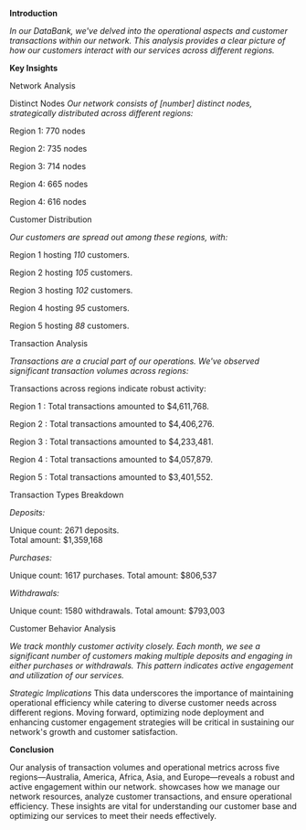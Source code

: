 **Introduction**



_In our DataBank, we've delved into the operational aspects and customer transactions within our network. This analysis provides a clear picture of how our customers interact with our services across different regions._




**Key Insights**


Network Analysis

Distinct Nodes
_Our network consists of [number] distinct nodes, strategically distributed across different regions:_

Region 1: 770 nodes

Region 2: 735 nodes

Region 3: 714 nodes

Region 4: 665 nodes

Region 4: 616 nodes


Customer Distribution

_Our customers are spread out among these regions, with:_

Region 1  hosting *110* customers.

Region 2  hosting *105* customers.

Region 3  hosting *102* customers.

Region 4  hosting *95* customers.

Region 5  hosting *88* customers.



Transaction Analysis


_Transactions are a crucial part of our operations. We've observed significant transaction volumes across regions:_

Transactions across regions indicate robust activity:

Region 1 : Total transactions amounted to $4,611,768.

Region 2 : Total transactions amounted to $4,406,276.

Region 3 : Total transactions amounted to $4,233,481.

Region 4 : Total transactions amounted to $4,057,879.

Region 5 : Total transactions amounted to $3,401,552.

Transaction Types Breakdown

*Deposits:*

Unique count: 2671 deposits.   
Total amount: $1,359,168

*Purchases:*

Unique count: 1617 purchases.
Total amount: $806,537

*Withdrawals:*

Unique count: 1580 withdrawals.
Total amount: $793,003


Customer Behavior Analysis

_We track monthly customer activity closely. Each month, we see a significant number of customers making multiple deposits and engaging in either purchases or withdrawals. This pattern indicates active engagement and utilization of our services._


*Strategic Implications*
This data underscores the importance of maintaining operational efficiency while catering to diverse customer needs across different regions. Moving forward, optimizing node deployment and enhancing customer engagement strategies will be critical in sustaining our network's growth and customer satisfaction.

**Conclusion**


 Our analysis of transaction volumes and operational metrics across five regions—Australia, America, Africa, Asia, and Europe—reveals a robust and active engagement within our network. showcases how we manage our network resources, analyze customer transactions, and ensure operational efficiency. These insights are vital for understanding our customer base and optimizing our services to meet their needs effectively.
